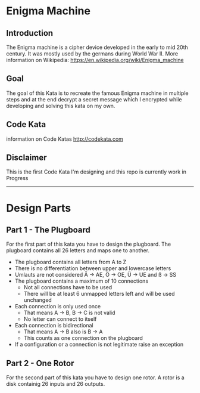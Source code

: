 # Enigma Machine

## Introduction
The Enigma machine is a cipher device developed in the early to mid 20th century. It was mostly used by the germans during World War II.
More information on Wikipedia: https://en.wikipedia.org/wiki/Enigma_machine

## Goal
The goal of this Kata is to recreate the famous Enigma machine in multiple steps and at the end decrypt a secret message which I encrypted while developing and solving this kata on my own.

## Code Kata
information on Code Katas http://codekata.com

## Disclaimer
This is the first Code Kata I'm designing and this repo is currently work in Progress

---

# Design Parts

## Part 1 - The Plugboard
For the first part of this kata you have to design the plugboard.
The plugboard contains all 26 letters and maps one to another.

- The plugboard contains all letters from A to Z
- There is no differentiation between upper and lowercase letters
- Umlauts are not considered Ä -> AE, Ö -> OE, Ü -> UE and ß -> SS
- The plugboard contains a maximum of 10 connections
	- Not all connections have to be used
	- There will be at least 6 unmapped letters left and will be used unchanged
- Each connection is only used once
	- That means A -> B, B -> C is not valid
	- No letter can connect to itself
- Each connection is bidirectional
	- That means A -> B also is B -> A
	- This counts as one connection on the plugboard
- If a configuration or a connection is not legitimate raise an exception

## Part 2 - One Rotor
For the second part of this kata you have to design one rotor.
A rotor is a disk containig 26 inputs and 26 outputs.